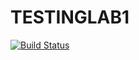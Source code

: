 # TESTINGLAB1
[![Build Status](https://www.travis-ci.com/GroypySpoopyBoi/TESTINGLAB1.svg?branch=main)](https://www.travis-ci.com/GroypySpoopyBoi/TESTINGLAB1)